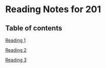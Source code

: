 # Reading Notes for 201 #

## Table of contents ##

[Reading 1](https://mehtab228.github.io/reading-notes/reading1-201)

[Reading 2](https://mehtab228.github.io/reading-notes/reading2-201)

[Reading 3]()
